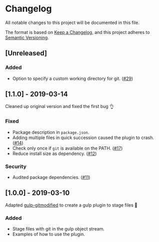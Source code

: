 # Changelog

All notable changes to this project will be documented in this file.

The format is based on [Keep a Changelog], and this project adheres to [Semantic Versioning].

## [Unreleased]

### Added

- Option to specify a custom working directory for git. ([#29])

## [1.1.0] - 2019-03-14

Cleaned up original version and fixed the first bug 👌

### Fixed

- Package description in `package.json`.
- Adding multiple files in quick succession caused the plugin to crash. ([#14])
- Check only once if `git` is available on the PATH. ([#17])
- Reduce install size as dependency. ([#12])

### Security

- Audited package dependencies. ([#11])

## [1.0.0] - 2019-03-10

Adapted [gulp-gitmodified](https://github.com/mikaelbr/gulp-gitmodified) to
create a gulp plugin to stage files 🎉

### Added

- Stage files with git in the gulp object stream.
- Examples of how to use the plugin.

[keep a changelog]: https://keepachangelog.com/en/1.0.0/
[semantic versioning]: https://semver.org/spec/v2.0.0.html
[#11]: https://github.com/ericcornelissen/gulp-gitstage/issues/11
[#12]: https://github.com/ericcornelissen/gulp-gitstage/issues/12
[#14]: https://github.com/ericcornelissen/gulp-gitstage/issues/14
[#17]: https://github.com/ericcornelissen/gulp-gitstage/issues/17
[#29]: https://github.com/ericcornelissen/gulp-gitstage/issues/29

